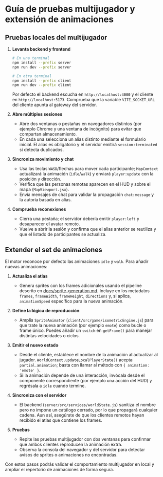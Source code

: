 # Guía de pruebas multijugador y extensión de animaciones

## Pruebas locales del multijugador

1. **Levanta backend y frontend**
   ```bash
   # En una terminal
   npm install --prefix server
   npm run dev --prefix server
   
   # En otra terminal
   npm install --prefix client
   npm run dev --prefix client
   ```
   Por defecto el backend escucha en `http://localhost:4000` y el cliente en `http://localhost:5173`. Comprueba que la variable `VITE_SOCKET_URL` del cliente apunta al gateway del servidor.

2. **Abre múltiples sesiones**
   - Abre dos ventanas o pestañas en navegadores distintos (por ejemplo Chrome y una ventana de incógnito) para evitar que compartan almacenamiento.
   - En cada una selecciona un alias distinto mediante el formulario inicial. El alias es obligatorio y el servidor emitirá `session:terminated` si detecta duplicados.

3. **Sincroniza movimiento y chat**
   - Usa las teclas `WASD`/flechas para mover cada participante; `MapContext` actualizará la animación (`idle`/`walk`) y enviará `player:update` con la posición y dirección.
   - Verifica que las personas remotas aparecen en el HUD y sobre el mapa (`MapViewport.jsx`).
   - Envía mensajes de chat para validar la propagación `chat:message` y la autoría basada en alias.

4. **Comprueba reconexiones**
   - Cierra una pestaña; el servidor debería emitir `player:left` y desaparecer el avatar remoto.
   - Vuelve a abrir la sesión y confirma que el alias anterior se reutiliza y que el listado de participantes se actualiza.

## Extender el set de animaciones

El motor reconoce por defecto las animaciones `idle` y `walk`. Para añadir nuevas animaciones:

1. **Actualiza el atlas**
   - Genera sprites con los frames adicionales usando el pipeline descrito en [docs/sprite-generation.md](../sprite-generation.md). Incluye en los metadatos `frames`, `frameWidth`, `frameHeight`, `directions` y, si aplica, `animationSpeed` específico para la nueva animación.

2. **Define la lógica de reproducción**
   - Amplía `SpriteAnimator` (`client/src/game/isometricEngine.js`) para que trate la nueva animación (por ejemplo `emote`) como bucle o frame único. Puedes añadir un `switch` en `getFrame()` para manejar distintas velocidades o ciclos.

3. **Emitir el nuevo estado**
   - Desde el cliente, establece el nombre de la animación al actualizar al jugador. `WorldContext.updateLocalPlayerState()` acepta `partial.animation`; basta con llamar al método con `{ animation: 'emote' }`.
   - Si la animación depende de una interacción, invócala desde el componente correspondiente (por ejemplo una acción del HUD) y regrésala a `idle` cuando termine.

4. **Sincroniza con el servidor**
   - El backend (`server/src/services/worldState.js`) sanitiza el nombre pero no impone un catálogo cerrado, por lo que propagará cualquier cadena. Aun así, asegúrate de que los clientes remotos hayan recibido el atlas que contiene los frames.

5. **Pruebas**
   - Repite las pruebas multijugador con dos ventanas para confirmar que ambos clientes reproducen la animación extra.
   - Observa la consola del navegador y del servidor para detectar avisos de sprites o animaciones no encontradas.

Con estos pasos podrás validar el comportamiento multijugador en local y ampliar el repertorio de animaciones de forma segura.
